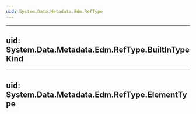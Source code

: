 ```yaml
---
uid: System.Data.Metadata.Edm.RefType
---
```


---
uid: System.Data.Metadata.Edm.RefType.BuiltInTypeKind
---

---
uid: System.Data.Metadata.Edm.RefType.ElementType
---
